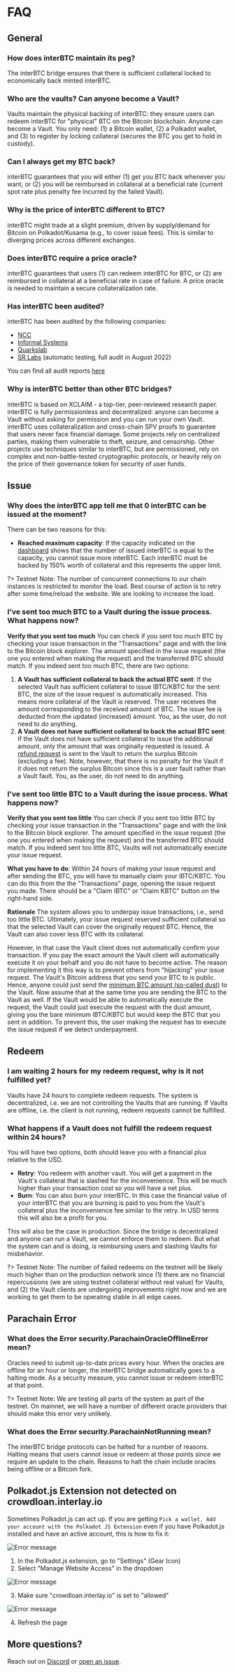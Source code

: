 # FAQ

## General

### How does interBTC maintain its peg?

The interBTC bridge ensures that there is sufficient collateral locked to economically back minted interBTC.

### Who are the vaults? Can anyone become a Vault?

Vaults maintain the physical backing of interBTC: they ensure users can redeem interBTC for "physical" BTC on the Bitcoin blockchain. Anyone can become a Vault. You only need: (1) a Bitcoin wallet, (2) a Polkadot wallet, and (3) to register by locking collateral (secures the BTC you get to hold in custody).

### Can I always get my BTC back?

interBTC guarantees that you will either (1) get you BTC back whenever you want, or (2) you will be reimbursed in collateral at a beneficial rate (current spot rate plus penalty fee incurred by the failed Vault).

### Why is the price of interBTC different to BTC?

interBTC might trade at a slight premium, driven by supply/demand for Bitcoin on Polkadot/Kusama (e.g., to cover issue fees). This is similar to diverging prices across different exchanges.

### Does interBTC require a price oracle?

interBTC guarantees that users (1) can redeem interBTC for BTC, or (2) are reimbursed in collateral at a beneficial rate in case of failure. A price oracle is needed to maintain a secure collateralization rate.

### Has interBTC been audited?

interBTC has been audited by the following companies:
- [NCC](https://www.nccgroup.com/)
- [Informal Systems](https://informal.systems/)
- [Quarkslab](https://www.quarkslab.com/)
- [SR Labs](https://www.srlabs.de/) (automatic testing, full audit in August 2022)

You can find all audit reports [here](https://github.com/interlay/audit-reports/blob/master/README.md)

### Why is interBTC better than other BTC bridges?

interBTC is based on XCLAIM - a top-tier, peer-reviewed research paper. interBTC is fully permissionless and decentralized: anyone can become a Vault without asking for permission and you can run your own Vault. interBTC uses collateralization and cross-chain SPV proofs to guarantee that users never face financial damage. Some projects rely on centralized parties, making them vulnerable to theft, seizure, and censorship. Other projects use techniques similar to interBTC, but are permissioned, rely on complex and non-battle-tested cryptographic protocols, or heavily rely on the price of their governance token for security of user funds.

## Issue

### Why does the interBTC app tell me that 0 interBTC can be issued at the moment?

There can be two reasons for this:

- **Reached maximum capacity**: If the capacity indicated on the [dashboard](https://testnet.interlay.io/dashboard) shows that the number of issued interBTC is equal to the capacity, you cannot issue more interBTC. Each interBTC must be backed by 150% worth of collateral and this represents the upper limit.

?> Testnet Note: The number of concurrent connections to our chain instances is restricted to monitor the load. Best course of action is to retry after some time/reload the website. We are looking to increase the load.

### I've sent too much BTC to a Vault during the issue process. What happens now?

**Verify that you sent too much** You can check if you sent too much BTC by checking your issue transaction in the "Transactions" page and with the link to the Bitcoin block explorer. The amount specified in the issue request (the one you entered when making the request) and the transferred BTC should match. If you indeed sent too much BTC, there are two options:

1. **A Vault has sufficient collateral to back the actual BTC sent**: If the selected Vault has sufficient collateral to issue IBTC/KBTC for the sent BTC, the size of the issue request is automatically increased. This means more collateral of the Vault is reserved. The user receives the amount corresponding to the received amount of BTC. The issue fee is deducted from the updated (increased) amount. You, as the user, do not need to do anything.
2. **A Vault does not have sufficient collateral to back the actual BTC sent**: If the Vault does not have sufficient collateral to issue the additional amount, only the amount that was originally requested is issued. A [refund request](https://spec.interlay.io/spec/refund.html) is sent to the Vault to return the surplus Bitcoin (excluding a fee). Note, however, that there is no penalty for the Vault if it does not return the surplus Bitcoin since this is a user fault rather than a Vault fault. You, as the user, do not need to do anything.

### I've sent too little BTC to a Vault during the issue process. What happens now?

**Verify that you sent too little** You can check if you sent too little BTC by checking your issue transaction in the "Transactions" page and with the link to the Bitcoin block explorer. The amount specified in the issue request (the one you entered when making the request) and the transferred BTC should match. If you indeed sent too little BTC, Vaults will not automatically execute your issue request.

**What you have to do**: Within 24 hours of making your issue request and after sending the BTC, you will have to manually claim your IBTC/KBTC. You can do this from the the "Transactions" page, opening the issue request you made. There should be a "Claim IBTC" or "Claim KBTC" button on the right-hand side.

**Rationale** The system allows you to underpay issue transactions, i.e., send too little BTC. Ultimately, your issue request reserved sufficient collateral so that the selected Vault can cover the originally request BTC. Hence, the Vault can also cover less BTC with its collateral.

However, in that case the Vault client does not automatically confirm your transaction. If you pay the exact amount the Vault client will automatically execute it on your behalf and you do not have to become active.
The reason for implementing it this way is to prevent others from "hijacking" your issue request. The Vault's Bitcoin address that you send your BTC to is public. Hence, anyone could just send the [minimum BTC amount (so-called dust)](https://bitcoin.stackexchange.com/a/41082/95148) to the Vault. Now assume that at the same time you are sending the BTC to the Vault as well. If the Vault would be able to automatically execute the request, the Vault could just execute the request with the dust amount, giving you the bare minimum IBTC/KBTC but would keep the BTC that you sent in addition. To prevent this, the user making the request has to execute the issue request if we detect underpayment.

## Redeem

### I am waiting 2 hours for my redeem request, why is it not fulfilled yet?

Vaults have 24 hours to complete redeem requests. The system is decentralized, i.e. we are not controlling the Vaults that are running. If Vaults are offline, i.e. the client is not running, redeem requests cannot be fulfilled.

### What happens if a Vault does not fulfill the redeem request within 24 hours?

You will have two options, both should leave you with a financial plus relative to the USD.

- **Retry**: You redeem with another vault. You will get a payment in the Vault's collateral that is slashed for the inconvenience. This will be much higher than your transaction cost so you will have a net plus.
- **Burn**: You can also burn your interBTC. In this case the financial value of your interBTC that you are burning is paid to you from the Vault's collateral plus the inconvenience fee similar to the retry. In USD terms this will also be a profit for you.

This will also be the case in production. Since the bridge is decentralized and anyone can run a Vault, we cannot enforce them to redeem. But what the system can and is doing, is reimbursing users and slashing Vaults for misbehavior.

?> Testnet Note: The number of failed redeems on the testnet will be likely much higher than on the production network since (1) there are no financial repercussions (we are using testnet collateral without real value) for Vaults, and (2) the Vault clients are undergoing improvements right now and we are working to get them to be operating stable in all edge cases.

## Parachain Error

### What does the Error security.ParachainOracleOfflineError mean?

Oracles need to submit up-to-date prices every hour. When the oracles are offline for an hour or longer, the interBTC bridge automatically goes to a halting mode. As a security measure, you cannot issue or redeem interBTC at that point.

?> Testnet Note: We are testing all parts of the system as part of the testnet. On mainnet, we will have a number of different oracle providers that should make this error very unlikely.

### What does the Error security.ParachainNotRunning mean?

The interBTC bridge protocols can be halted for a number of reasons. Halting means that users cannot issue or redeem at those points since we require an update to the chain. Reasons to halt the chain include oracles being offline or a Bitcoin fork.


## Polkadot.js Extension not detected on crowdloan.interlay.io

Sometimes Polkadot.js can act up. If you are getting `Pick a wallet. Add your account with the Polkadot JS Extension` even if you have Polkadot.js installed and have an active account, this is how to fix it:

![Error message](../_assets/img/guide/error-polkadotjs.png)

1. In the Polkadot.js extension, go to "Settings" (Gear Icon)
2. Select "Manage Website Access" in the dropdown

![Error message](../_assets/img/guide/polkadot-js-manage-permissions.png)


3. Make sure "crowdloan.interlay.io" is set to "allowed"

![Error message](../_assets/img/guide/polkadot-js-allow-crowdloan-page.png)

4. Refresh the page


## More questions?

Reach out on [Discord](https://discord.gg/KgCYK3MKSf) or [open an issue](https://github.com/interlay/interbtc-docs/issues).
